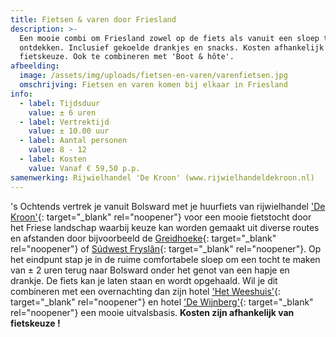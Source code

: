 ```yaml
---
title: Fietsen & varen door Friesland
description: >-
  Een mooie combi om Friesland zowel op de fiets als vanuit een sloep te
  ontdekken. Inclusief gekoelde drankjes en snacks. Kosten afhankelijk van
  fietskeuze. Ook te combineren met 'Boot & hôte'.
afbeelding:
  image: /assets/img/uploads/fietsen-en-varen/varenfietsen.jpg
  omschrijving: Fietsen en varen komen bij elkaar in Friesland
info:
  - label: Tijdsduur
    value: ± 6 uren
  - label: Vertrektijd
    value: ± 10.00 uur
  - label: Aantal personen
    value: 8 - 12
  - label: Kosten
    value: Vanaf € 59,50 p.p.
samenwerking: Rijwielhandel 'De Kroon' (www.rijwielhandeldekroon.nl)
---
```


's Ochtends vertrek je vanuit Bolsward met je huurfiets van rijwielhandel ['De Kroon'](https://rijwielhandeldekroon.nl){: target="\_blank" rel="noopener"}&nbsp;voor een mooie fietstocht door het Friese landschap waarbij keuze kan worden gemaakt uit diverse routes en afstanden door bijvoorbeeld de [Greidhoeke](https://greidhoeke.com){: target="\_blank" rel="noopener"} of [S&uacute;dwest Frysl&acirc;n](https://nl.wikipedia.org/wiki/Súdwest-Fryslân){: target="\_blank" rel="noopener"}. Op het eindpunt stap je in de ruime comfortabele sloep om een tocht te maken van ± 2 uren terug naar Bolsward onder het genot van een hapje en drankje. De fiets kan je laten staan en wordt opgehaald. Wil je dit combineren met een overnachting dan zijn hotel ['Het Weeshuis'](http://hotelhetweeshuis.nl){: target="\_blank" rel="noopener"} en hotel ['De Wijnberg'](https://wijnbergbolsward.nl){: target="\_blank" rel="noopener"}&nbsp;een mooie uitvalsbasis. **Kosten zijn afhankelijk van fietskeuze \!**

&nbsp;
